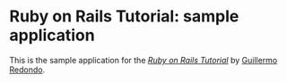 # Ruby on Rails Tutorial: sample application

This is the sample application for
the [*Ruby on Rails Tutorial*](http://railstutorial.org/)
by [Guillermo Redondo](https://github.com/gredondoe).